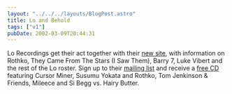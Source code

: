 ```yaml
---
layout: "../../../layouts/BlogPost.astro"
title: Lo and Behold
tags: ["v1"]
pubDate: 2002-03-09T20:44:31
---
```


Lo Recordings get their act together with their [new site][1], with information on Rothko, They Came From The Stars (I Saw Them), Barry 7, Luke Vibert and the rest of the Lo roster. Sign up to their [mailing list][2] and receive a [free CD][3] featuring Cursor Miner, Susumu Yokata and Rothko, Tom Jenkinson & Friends, Mileece and Si Begg vs. Hairy Butter.

[1]: http://www.lorecordings.com/ "no info the forthcoming Cursor Miner album, alas."
[2]: http://www.lorecordings.com/loandbehold/
[3]: http://www.lorecordings.com/various/behold.html "Lo and Behold"

